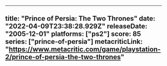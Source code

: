 
---
title: "Prince of Persia: The Two Thrones"
date: "2022-04-09T23:38:28.929Z"
releaseDate: "2005-12-01"
platforms: ["ps2"]
score: 85
series: ["prince-of-persia"]
metacriticLink: "https://www.metacritic.com/game/playstation-2/prince-of-persia-the-two-thrones"
---
